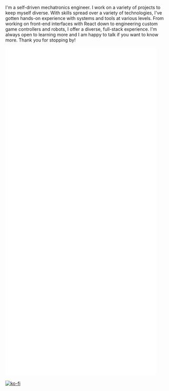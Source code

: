 I'm a self-driven mechatronics engineer. I work on a variety of projects to keep myself diverse. With skills spread over a variety of technologies, I've gotten hands-on experience with systems and tools at various levels. From working on front-end interfaces with React down to engineering custom game controllers and robots, I offer a diverse, full-stack experience. I'm always open to learning more and I am happy to talk if you want to know more. Thank you for stopping by!

![Metrics](https://github.com/FizzyApple12/FizzyApple12/blob/master/github-metrics.svg)

[![ko-fi](https://ko-fi.com/img/githubbutton_sm.svg)](https://ko-fi.com/V7V0KZV81)
